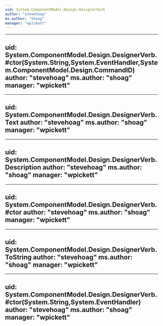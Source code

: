 ```yaml
---
uid: System.ComponentModel.Design.DesignerVerb
author: "stevehoag"
ms.author: "shoag"
manager: "wpickett"
---
```


---
uid: System.ComponentModel.Design.DesignerVerb.#ctor(System.String,System.EventHandler,System.ComponentModel.Design.CommandID)
author: "stevehoag"
ms.author: "shoag"
manager: "wpickett"
---

---
uid: System.ComponentModel.Design.DesignerVerb.Text
author: "stevehoag"
ms.author: "shoag"
manager: "wpickett"
---

---
uid: System.ComponentModel.Design.DesignerVerb.Description
author: "stevehoag"
ms.author: "shoag"
manager: "wpickett"
---

---
uid: System.ComponentModel.Design.DesignerVerb.#ctor
author: "stevehoag"
ms.author: "shoag"
manager: "wpickett"
---

---
uid: System.ComponentModel.Design.DesignerVerb.ToString
author: "stevehoag"
ms.author: "shoag"
manager: "wpickett"
---

---
uid: System.ComponentModel.Design.DesignerVerb.#ctor(System.String,System.EventHandler)
author: "stevehoag"
ms.author: "shoag"
manager: "wpickett"
---
